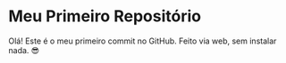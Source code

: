 # Meu Primeiro Repositório

Olá! Este é o meu primeiro commit no GitHub.
Feito via web, sem instalar nada. 😎
